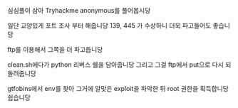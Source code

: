 심심풀이 삼아 Tryhackme anonymous를 풀어봅시당 

일단 교양있게 포트 조사 부터 해줍니당 
139, 445 가 수상하니 더욱 파고들어도 좋습니당 

ftp를 이용해서 그쪽을 더 파고듭니당 

clean.sh에다가 python 리버스 쉘을 담아줍니당 그리고 그걸 ftp에서 put으로 다시 되돌려줍니당

 

gtfobins에서 env를 찾아 그거에 알맞은 exploit을 파악한 뒤 root 권한을 획득합니당 
쉽습니당 
